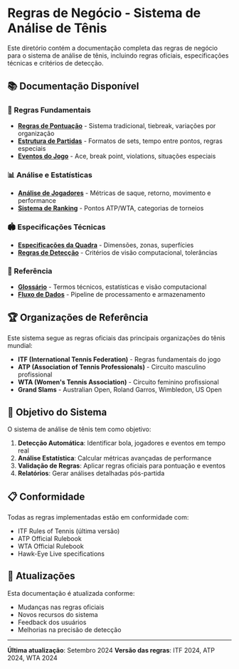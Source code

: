 # Regras de Negócio - Sistema de Análise de Tênis

Este diretório contém a documentação completa das regras de negócio para o sistema de análise de tênis, incluindo regras oficiais, especificações técnicas e critérios de detecção.

## 📚 Documentação Disponível

### 🎾 Regras Fundamentais
- **[Regras de Pontuação](scoring-rules.md)** - Sistema tradicional, tiebreak, variações por organização
- **[Estrutura de Partidas](match-structure.md)** - Formatos de sets, tempo entre pontos, regras especiais
- **[Eventos do Jogo](game-events.md)** - Ace, break point, violations, situações especiais

### 📊 Análise e Estatísticas
- **[Análise de Jogadores](player-analytics.md)** - Métricas de saque, retorno, movimento e performance
- **[Sistema de Ranking](ranking-system.md)** - Pontos ATP/WTA, categorias de torneios

### 🏟️ Especificações Técnicas
- **[Especificações da Quadra](court-specifications.md)** - Dimensões, zonas, superfícies
- **[Regras de Detecção](detection-rules.md)** - Critérios de visão computacional, tolerâncias

### 📖 Referência
- **[Glossário](glossary.md)** - Termos técnicos, estatísticas e visão computacional
- **[Fluxo de Dados](data-flow.md)** - Pipeline de processamento e armazenamento

## 🏆 Organizações de Referência

Este sistema segue as regras oficiais das principais organizações do tênis mundial:

- **ITF (International Tennis Federation)** - Regras fundamentais do jogo
- **ATP (Association of Tennis Professionals)** - Circuito masculino profissional
- **WTA (Women's Tennis Association)** - Circuito feminino profissional
- **Grand Slams** - Australian Open, Roland Garros, Wimbledon, US Open

## 🎯 Objetivo do Sistema

O sistema de análise de tênis tem como objetivo:

1. **Detecção Automática**: Identificar bola, jogadores e eventos em tempo real
2. **Análise Estatística**: Calcular métricas avançadas de performance
3. **Validação de Regras**: Aplicar regras oficiais para pontuação e eventos
4. **Relatórios**: Gerar análises detalhadas pós-partida

## 📋 Conformidade

Todas as regras implementadas estão em conformidade com:
- ITF Rules of Tennis (última versão)
- ATP Official Rulebook
- WTA Official Rulebook
- Hawk-Eye Live specifications

## 🔄 Atualizações

Esta documentação é atualizada conforme:
- Mudanças nas regras oficiais
- Novos recursos do sistema
- Feedback dos usuários
- Melhorias na precisão de detecção

---

**Última atualização**: Setembro 2024
**Versão das regras**: ITF 2024, ATP 2024, WTA 2024